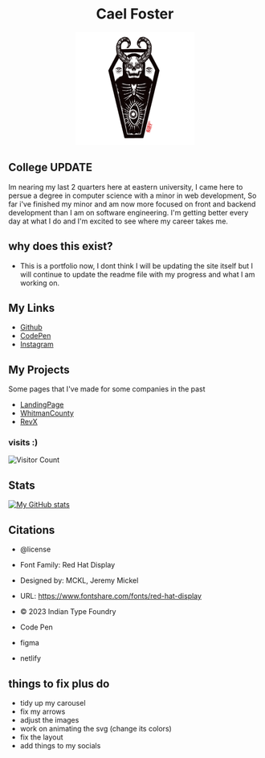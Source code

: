 <h1 align="center"> Cael Foster </h1>

<!-- [img](Faveicons And images/logo-1.png) -->
<p align="center">
<img src="Faveicons And images/logo-1.png" alt="logo">
</p>

## College UPDATE

Im nearing my last 2 quarters here at eastern university, I came here to persue a degree in computer science with a minor in web development,
So far i've finished my minor and am now more focused on front and backend development than I am on software engineering. I'm getting better
every day at what I do and I'm excited to see where my career takes me.

## why does this exist?

- This is a portfolio now, I dont think I will be updating the site itself but I will
  continue to update the readme file with my progress and what I am working on.

## My Links

- [Github](https://github.com/CaelFoster)
- [CodePen](https://codepen.io/cfoster19)
- [Instagram](https://www.instagram.com/cael__foster/)

## My Projects

Some pages that I've made for some companies in the past 

- [LandingPage](https://github.com/CaelFoster/CaelFoster.github.io)
- [WhitmanCounty]([https://github.com/CaelFoster/spring-theme](https://whitmancountypublichealth.org/environmental-health/hazards-and-toxics/extreme-heat))
- [RevX]([https://github.com/CaelFoster/KeyboardPiano](https://www.gorevolutionx.com/articles/))

### visits :)

![Visitor Count](https://profile-counter.glitch.me/{CaelFoster}/count.svg)

## Stats

[![My GitHub stats](https://github-readme-stats.vercel.app/api?username=CaelFoster)](https://github.com/anuraghazra/github-readme-stats)

## Citations

- @license

- Font Family: Red Hat Display
- Designed by: MCKL, Jeremy Mickel
- URL: https://www.fontshare.com/fonts/red-hat-display
- © 2023 Indian Type Foundry


- Code Pen
- figma
- netlify

## things to fix plus do

- tidy up my carousel
- fix my arrows
- adjust the images
- work on animating the svg (change its colors)
- fix the layout
- add things to my socials
